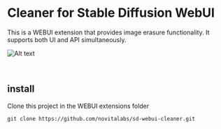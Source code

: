 # Cleaner for Stable Diffusion WebUI
This is a WEBUI extension that provides image erasure functionality. It supports both UI and API simultaneously.


![Alt text](https://github.com/novitalabs/sd-webui-cleaner/blob/main/example/images/image1.png)

<br>

## install
Clone this project in the WEBUI extensions folder
```
git clone https://github.com/novitalabs/sd-webui-cleaner.git
```
